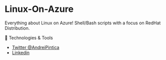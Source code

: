 # Linux-On-Azure
Everything about Linux on Azure! Shell/Bash scripts with a focus on RedHat Distribution.

🔧 Technologies & Tools
 

- [Twitter @AndreiPintica](https://twitter.com/AndreiPintica)
- [Linkedin](https://linkedin.com/in/andreipintica)
